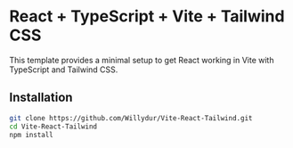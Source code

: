# React + TypeScript + Vite + Tailwind CSS

This template provides a minimal setup to get React working in Vite with TypeScript and Tailwind CSS.

## Installation

```bash
git clone https://github.com/Willydur/Vite-React-Tailwind.git
cd Vite-React-Tailwind
npm install
```
